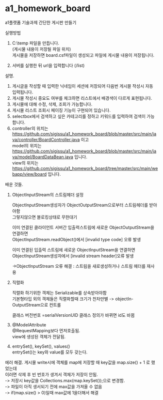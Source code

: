 # a1_homework_board
a1플랫폼 기술과제
간단한 게시판 만들기

실행방법  
1. C:\temp 파일을 만듭니다.  
      (게시물 내용이 저장될 파일 위치)  
      게시물을 저장하면 board.csf파일이 생성되고 파일에 게시물 내용이 저장됩니다.
  
2. 서버를 실행한 뒤 url을 입력합니다 (/list)  



설명.  
 1. 게시글을 작성할 때 입력한 닉네임이 세션에 저장되어 다음번 게시믈 작성시 자동 입력됩니다.  
 2. 게시물 작성시 중요도 여부를 체크하면 리스트에서 배경색이 다르게 표현됩니다.  
 3. 게시물에 대해 수정, 삭제, 조회가 가능합니다.  
 4. 게시물 리스트 조회시 페이징 기능이 구현되어 있습니다.  
 5. selectbox에서 검색하고 싶은 카테고리를 정하고 키워드를 입력하여 검색이 가능합니다.  
 6. controller의 위치는   https://github.com/sigissu/a1_homework_board/blob/master/src/main/java/controller/BoardController.java 이고    
    model의 위치는   https://github.com/sigissu/a1_homework_board/blob/master/src/main/java/model/BoardDataBean.java 입니다.  
    view의 위치는   https://github.com/sigissu/a1_homework_board/tree/master/src/main/webapp/view/board 입니다.  
    
    
배운 것들.  
   1. ObjectInputStream의 스트림헤더 설정  
      
      ObjectInputStream생성자가 ObjectOutputStream으로부터 스트림헤더를 받아야함  
      그렇지않으면 블로킹상태로 무한대기  
        
      이미 연결된 클라이언트 서버간 입출력스트림에 새로운 ObjectOutputStream을 연결하면  
      ObjectInputStream.readObject()에서 [invalid type code] 오류 발생  
        
      이미 연결된 입출력 스트림에 새로운 ObjectInputStream을 연결하면  
      ObjectInputStream생성자에서 [invalid stream header]오류 발생  
        
      ->ObjectInputStream 오류 해결 : 스트림을 새로생성하거나 스트림 헤더를 재사용  
        
   2. 직렬화  
     
      직렬화 하기위한 객체는 Serializable를 상속받아야함  
      기본형타입 외의 객체들은 직렬화할때 크기가 천차만별 -> objectIn-OutputStream으로 컨트롤  
  
      클래스 버전번호 =serialVersionUID 클래스 정의가 바뀌면 id도 바뀜  
        
   3. @ModelAttribute  
      @RequestMapping보다 먼저호출됨.  
      view에 생성된 객체가 전달됨.     
        
   4. entrySet(), keySet(), values()  
      entrySet()는 key와 value를 모두 갖는다.      
      
 에러 해결.
      게시물 write시에 객체를 map에 저장할 때 key값을 map.size() + 1 로 했었는데  
      이러면 삭제 후 빈 번호가 생겨서 객체가 저장이 안됨.  
      -> 저장시 key값을 Collections.max(map.keySet());으로 변경함.  
	-> 파일이 아직 생서되기 전에 max값을 가져올 수 없음  
      -> if(map.size() > 0)일때 max값에 1을더해서 해결  
        
      
